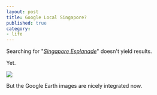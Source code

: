 ```yaml
---
layout: post
title: Google Local Singapore?
published: true
category:
- life
---
```

Searching for "[_Singapore Esplanade_](http://www.google.com/local?f=q&hl=en&q=Singapore+Esplanade&btnG=Search)" doesn't yield results.

Yet.

 

[![](http://static.flickr.com/19/90540522_a401dd53ce_m.jpg)](http://www.flickr.com/photos/choonkeat/90540522/)

But the Google Earth images are nicely integrated now.

